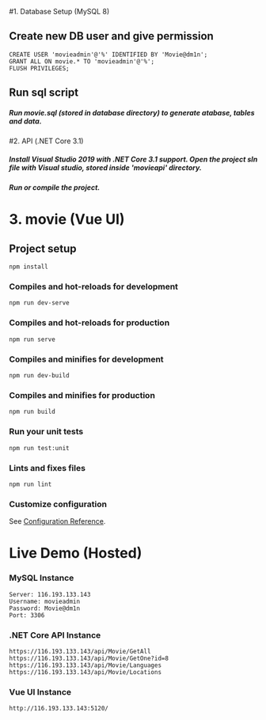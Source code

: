#1. Database Setup (MySQL 8)

## Create new DB user and give permission
```
CREATE USER 'movieadmin'@'%' IDENTIFIED BY 'Movie@dm1n';
GRANT ALL ON movie.* TO 'movieadmin'@'%';
FLUSH PRIVILEGES;
```

## Run sql script
##### Run movie.sql (stored in database directory) to generate atabase, tables and data.




#2. API (.NET Core 3.1)
##### Install Visual Studio 2019 with .NET Core 3.1 support. Open the project sln file with Visual studio, stored inside 'movieapi' directory.
##### Run or compile the project.



# 3. movie (Vue UI)

## Project setup
```
npm install
```

### Compiles and hot-reloads for development
```
npm run dev-serve
```

### Compiles and hot-reloads for production
```
npm run serve
```

### Compiles and minifies for development
```
npm run dev-build
```

### Compiles and minifies for production
```
npm run build
```

### Run your unit tests
```
npm run test:unit
```

### Lints and fixes files
```
npm run lint
```

### Customize configuration
See [Configuration Reference](https://cli.vuejs.org/config/).






# Live Demo (Hosted)
### MySQL Instance
```
Server: 116.193.133.143
Username: movieadmin
Password: Movie@dm1n
Port: 3306
```

### .NET Core API Instance
```
https://116.193.133.143/api/Movie/GetAll
https://116.193.133.143/api/Movie/GetOne?id=8
https://116.193.133.143/api/Movie/Languages
https://116.193.133.143/api/Movie/Locations
```

### Vue UI Instance
```
http://116.193.133.143:5120/
```
